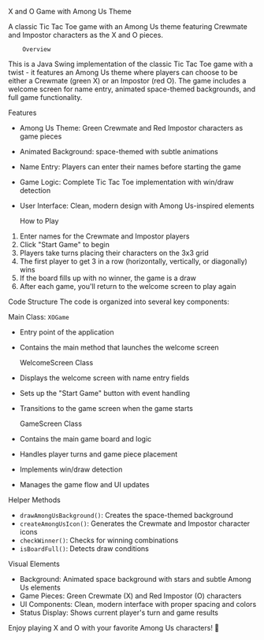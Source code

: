 X and O Game with Among Us Theme

A classic Tic Tac Toe game with an Among Us theme featuring Crewmate and Impostor characters as the X and O pieces.

        Overview
This is a Java Swing implementation of the classic Tic Tac Toe game with a twist - it features an Among Us theme where players can choose to be either a Crewmate (green X) or an Impostor (red O). The game includes a welcome screen for name entry, animated space-themed backgrounds, and full game functionality.

  Features
- Among Us Theme: Green Crewmate and Red Impostor characters as game pieces
- Animated Background: space-themed with subtle animations
- Name Entry: Players can enter their names before starting the game
- Game Logic: Complete Tic Tac Toe implementation with win/draw detection
- User Interface: Clean, modern design with Among Us-inspired elements

   How to Play
1. Enter names for the Crewmate and Impostor players
2. Click "Start Game" to begin
3. Players take turns placing their characters on the 3x3 grid
4. The first player to get 3 in a row (horizontally, vertically, or diagonally) wins
5. If the board fills up with no winner, the game is a draw
6. After each game, you'll return to the welcome screen to play again

 Code Structure
The code is organized into several key components:

  Main Class: `XOGame`
- Entry point of the application
- Contains the main method that launches the welcome screen

  WelcomeScreen Class
- Displays the welcome screen with name entry fields
- Sets up the "Start Game" button with event handling
- Transitions to the game screen when the game starts

  GameScreen Class
- Contains the main game board and logic
- Handles player turns and game piece placement
- Implements win/draw detection
- Manages the game flow and UI updates

 Helper Methods
- `drawAmongUsBackground()`: Creates the space-themed background
- `createAmongUsIcon()`: Generates the Crewmate and Impostor character icons
- `checkWinner()`: Checks for winning combinations
- `isBoardFull()`: Detects draw conditions

 Visual Elements
- Background: Animated space background with stars and subtle Among Us elements
- Game Pieces: Green Crewmate (X) and Red Impostor (O) characters
- UI Components: Clean, modern interface with proper spacing and colors
- Status Display: Shows current player's turn and game results

Enjoy playing X and O with your favorite Among Us characters! 🚀

